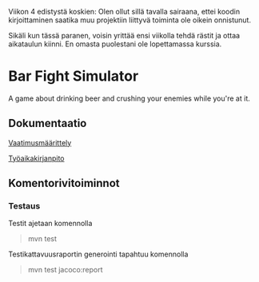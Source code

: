 Viikon 4 edistystä koskien: Olen ollut sillä tavalla sairaana, ettei koodin kirjoittaminen saatika muu projektiin liittyvä toiminta ole oikein onnistunut.

Sikäli kun tässä paranen, voisin yrittää ensi viikolla tehdä rästit ja ottaa aikataulun kiinni. En omasta puolestani ole lopettamassa kurssia.

# Bar Fight Simulator

A game about drinking beer and crushing your enemies while you're at it.


## Dokumentaatio

[Vaatimusmäärittely](https://github.com/maqqe/otm-harjoitustyo/blob/master/dokumentaatio/vaatimusmaarittely.md)

[Työaikakirjanpito](https://github.com/maqqe/otm-harjoitustyo/blob/master/dokumentaatio/tuntikirjanpito.md)

## Komentorivitoiminnot

### Testaus

Testit ajetaan komennolla

>  mvn test

Testikattavuusraportin generointi tapahtuu komennolla

> mvn test jacoco:report

